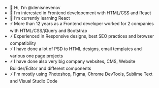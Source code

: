 - 👋 Hi, I’m @denisnevenov
- 👀 I’m interested in Frontend developement with HTML/CSS and React
- 🌱 I’m currently learning React
- ⚡ More than 12 years as a Frontend developer worked for 2 companies with HTML/CSS/jQuery and Bootstrap
- ⚡ Experienced in Responsive designs, best SEO practices and browser compatibility
- ⚡ I have done a lot of PSD to HTML designs, email templates and various one page projects
- ⚡ I have done also very big company websites, CMS, Website Builder/Editor and different components
- ⚡ I'm mostly using Photoshop, Figma, Chrome DevTools, Sublime Text and Visual Studio Code


<!---
denisnevenov/denisnevenov is a ✨ special ✨ repository because its `README.md` (this file) appears on your GitHub profile.
You can click the Preview link to take a look at your changes.
--->
